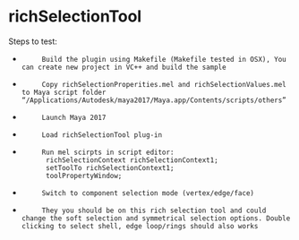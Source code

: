 # richSelectionTool

Steps to test:
-          Build the plugin using Makefile (Makefile tested in OSX), You can create new project in VC++ and build the sample
-          Copy richSelectionProperities.mel and richSelectionValues.mel to Maya script folder “/Applications/Autodesk/maya2017/Maya.app/Contents/scripts/others”
-          Launch Maya 2017
-          Load richSelectionTool plug-in
-          Run mel scirpts in script editor:
            richSelectionContext richSelectionContext1;
            setToolTo richSelectionContext1;
            toolPropertyWindow;
-          Switch to component selection mode (vertex/edge/face)
-          They you should be on this rich selection tool and could change the soft selection and symmetrical selection options. Double clicking to select shell, edge loop/rings should also works
